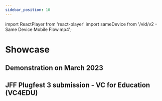 ```yaml
---
sidebar_position: 10
---
```

import ReactPlayer from 'react-player'
import sameDevice from '/vid/v2 - Same Device Mobile Flow.mp4';

# Showcase



## Demonstration on March 2023

<ReactPlayer alt='Same Device Mobile Flow' controls url={sameDevice} />


## JFF Plugfest 3 submission - VC for Education (VC4EDU)

<ReactPlayer url='https://www.youtube.com/watch?v=X-_jAVbAbu4' />

